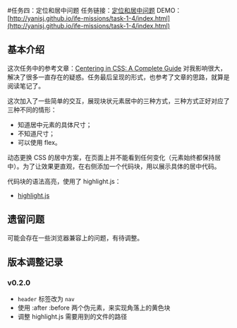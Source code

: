 #任务四：定位和居中问题
任务链接：[定位和居中问题](http://ife.baidu.com/task/detail?taskId=4)
DEMO：[http://yanisj.github.io/ife-missions/task-1-4/index.html](http://yanisj.github.io/ife-missions/task-1-4/index.html)

## 基本介绍
这次任务中的参考文章：[Centering in CSS: A Complete Guide](https://css-tricks.com/centering-css-complete-guide/) 对我影响很大，解决了很多一直存在的疑惑。任务最后呈现的形式，也参考了文章的思路，就算是阅读笔记了。

这次加入了一些简单的交互，展现块状元素居中的三种方式，三种方式正好对应了三种不同的情形：

- 知道居中元素的具体尺寸；
- 不知道尺寸；
- 可以使用 flex。

动态更换 CSS 的居中方案，在页面上并不能看到任何变化（元素始终都保持居中）。为了让效果更直观，在右侧添加一个代码块，用以展示具体的居中代码。

代码块的语法高亮，使用了 highlight.js：

- [highlight.js](https://highlightjs.org/download/)

## 遗留问题
可能会存在一些浏览器兼容上的问题，有待调整。

## 版本调整记录
### v0.2.0
- `header` 标签改为 `nav`
- 使用 :after :before 两个伪元素，来实现角落上的黄色块
- 调整 highlight.js 需要用到的文件的路径